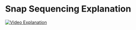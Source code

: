 # Snap Sequencing Explanation

[![Video Explanation](https://youtu.be/4_6MoO4Irf0)](https://youtu.be/4_6MoO4Irf0)

